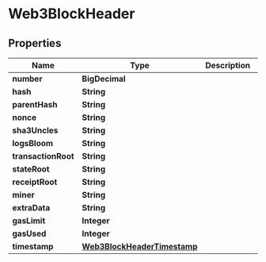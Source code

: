 

# Web3BlockHeader


## Properties

| Name | Type | Description | Notes |
|------------ | ------------- | ------------- | -------------|
|**number** | **BigDecimal** |  |  |
|**hash** | **String** |  |  |
|**parentHash** | **String** |  |  |
|**nonce** | **String** |  |  |
|**sha3Uncles** | **String** |  |  |
|**logsBloom** | **String** |  |  |
|**transactionRoot** | **String** |  |  |
|**stateRoot** | **String** |  |  |
|**receiptRoot** | **String** |  |  |
|**miner** | **String** |  |  |
|**extraData** | **String** |  |  |
|**gasLimit** | **Integer** |  |  |
|**gasUsed** | **Integer** |  |  |
|**timestamp** | [**Web3BlockHeaderTimestamp**](Web3BlockHeaderTimestamp.md) |  |  |



